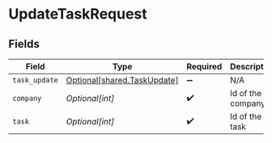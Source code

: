 # UpdateTaskRequest


## Fields

| Field                                                                | Type                                                                 | Required                                                             | Description                                                          |
| -------------------------------------------------------------------- | -------------------------------------------------------------------- | -------------------------------------------------------------------- | -------------------------------------------------------------------- |
| `task_update`                                                        | [Optional[shared.TaskUpdate]](undefined/models/shared/taskupdate.md) | :heavy_minus_sign:                                                   | N/A                                                                  |
| `company`                                                            | *Optional[int]*                                                      | :heavy_check_mark:                                                   | Id of the company                                                    |
| `task`                                                               | *Optional[int]*                                                      | :heavy_check_mark:                                                   | Id of the task                                                       |